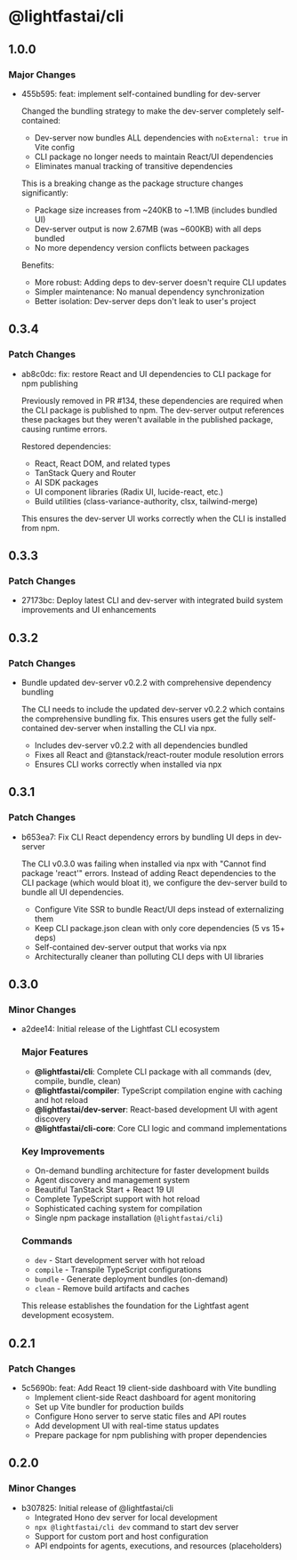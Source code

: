 # @lightfastai/cli

## 1.0.0

### Major Changes

- 455b595: feat: implement self-contained bundling for dev-server

  Changed the bundling strategy to make the dev-server completely self-contained:
  - Dev-server now bundles ALL dependencies with `noExternal: true` in Vite config
  - CLI package no longer needs to maintain React/UI dependencies
  - Eliminates manual tracking of transitive dependencies

  This is a breaking change as the package structure changes significantly:
  - Package size increases from ~240KB to ~1.1MB (includes bundled UI)
  - Dev-server output is now 2.67MB (was ~600KB) with all deps bundled
  - No more dependency version conflicts between packages

  Benefits:
  - More robust: Adding deps to dev-server doesn't require CLI updates
  - Simpler maintenance: No manual dependency synchronization
  - Better isolation: Dev-server deps don't leak to user's project

## 0.3.4

### Patch Changes

- ab8c0dc: fix: restore React and UI dependencies to CLI package for npm publishing

  Previously removed in PR #134, these dependencies are required when the CLI package is published to npm. The dev-server output references these packages but they weren't available in the published package, causing runtime errors.

  Restored dependencies:
  - React, React DOM, and related types
  - TanStack Query and Router
  - AI SDK packages
  - UI component libraries (Radix UI, lucide-react, etc.)
  - Build utilities (class-variance-authority, clsx, tailwind-merge)

  This ensures the dev-server UI works correctly when the CLI is installed from npm.

## 0.3.3

### Patch Changes

- 27173bc: Deploy latest CLI and dev-server with integrated build system improvements and UI enhancements

## 0.3.2

### Patch Changes

- Bundle updated dev-server v0.2.2 with comprehensive dependency bundling

  The CLI needs to include the updated dev-server v0.2.2 which contains the comprehensive bundling fix.
  This ensures users get the fully self-contained dev-server when installing the CLI via npx.
  - Includes dev-server v0.2.2 with all dependencies bundled
  - Fixes all React and @tanstack/react-router module resolution errors
  - Ensures CLI works correctly when installed via npx

## 0.3.1

### Patch Changes

- b653ea7: Fix CLI React dependency errors by bundling UI deps in dev-server

  The CLI v0.3.0 was failing when installed via npx with "Cannot find package 'react'" errors. Instead of adding React dependencies to the CLI package (which would bloat it), we configure the dev-server build to bundle all UI dependencies.
  - Configure Vite SSR to bundle React/UI deps instead of externalizing them
  - Keep CLI package.json clean with only core dependencies (5 vs 15+ deps)
  - Self-contained dev-server output that works via npx
  - Architecturally cleaner than polluting CLI deps with UI libraries

## 0.3.0

### Minor Changes

- a2dee14: Initial release of the Lightfast CLI ecosystem

  ### Major Features
  - **@lightfastai/cli**: Complete CLI package with all commands (dev, compile, bundle, clean)
  - **@lightfastai/compiler**: TypeScript compilation engine with caching and hot reload
  - **@lightfastai/dev-server**: React-based development UI with agent discovery
  - **@lightfastai/cli-core**: Core CLI logic and command implementations

  ### Key Improvements
  - On-demand bundling architecture for faster development builds
  - Agent discovery and management system
  - Beautiful TanStack Start + React 19 UI
  - Complete TypeScript support with hot reload
  - Sophisticated caching system for compilation
  - Single npm package installation (`@lightfastai/cli`)

  ### Commands
  - `dev` - Start development server with hot reload
  - `compile` - Transpile TypeScript configurations
  - `bundle` - Generate deployment bundles (on-demand)
  - `clean` - Remove build artifacts and caches

  This release establishes the foundation for the Lightfast agent development ecosystem.

## 0.2.1

### Patch Changes

- 5c5690b: feat: Add React 19 client-side dashboard with Vite bundling
  - Implement client-side React dashboard for agent monitoring
  - Set up Vite bundler for production builds
  - Configure Hono server to serve static files and API routes
  - Add development UI with real-time status updates
  - Prepare package for npm publishing with proper dependencies

## 0.2.0

### Minor Changes

- b307825: Initial release of @lightfastai/cli
  - Integrated Hono dev server for local development
  - `npx @lightfastai/cli dev` command to start dev server
  - Support for custom port and host configuration
  - API endpoints for agents, executions, and resources (placeholders)
